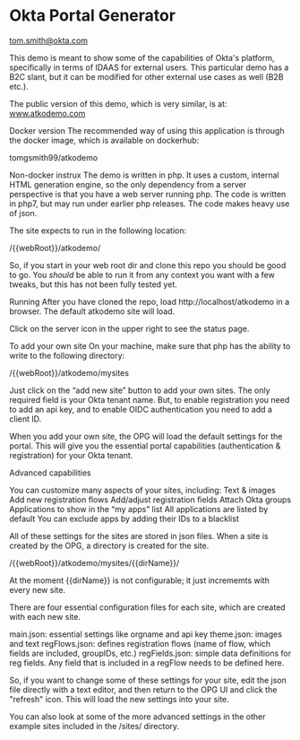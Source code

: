 # Okta Portal Generator #

tom.smith@okta.com

This demo is meant to show some of the capabilities of Okta's platform, specifically in terms of IDAAS for external users. This particular demo has a B2C slant, but it can be modified for other external use cases as well (B2B etc.).

The public version of this demo, which is very similar, is at: www.atkodemo.com

Docker version
The recommended way of using this application is through the docker image, which is available on dockerhub:

tomgsmith99/atkodemo

Non-docker instrux
The demo is written in php. It uses a custom, internal HTML generation engine, so the only dependency from a server perspective is that you have a web server running php. The code is written in php7, but may run under earlier php releases. The code makes heavy use of json.

The site expects to run in the following location:

/{{webRoot}}/atkodemo/

So, if you start in your web root dir and clone this repo you should be good to go. You *should* be able to run it from any context you want with a few tweaks, but this has not been fully tested yet.

Running
After you have cloned the repo, load http://localhost/atkodemo in a browser. The default atkodemo site will load.

Click on the server icon in the upper right to see the status page.

To add your own site
On your machine, make sure that php has the ability to write to the following directory:

/{{webRoot}}/atkodemo/mysites

Just click on the “add new site” button to add your own sites. The only required field is your Okta tenant name. But, to enable registration you need to add an api key, and to enable OIDC authentication you need to add a client ID.

When you add your own site, the OPG will load the default settings for the portal. This will give you the essential portal capabilities (authentication & registration) for your Okta tenant.

Advanced capabilities 

You can customize many aspects of your sites, including:
Text & images
Add new registration flows
Add/adjust registration fields
Attach Okta groups
Applications to show in the “my apps” list
All applications are listed by default
You can exclude apps by adding their IDs to a blacklist

All of these settings for the sites are stored in json files. When a site is created by the OPG, a directory is created for the site.

/{{webRoot}}/atkodemo/mysites/{{dirName}}/

At the moment {{dirName}} is not configurable; it just incrememts with every new site.

There are four essential configuration files for each site, which are created with each new site.

main.json: essential settings like orgname and api key 
theme.json: images and text
regFlows.json: defines registration flows (name of flow, which fields are included, groupIDs, etc.)
regFields.json: simple data definitions for reg fields. Any field that is included in a regFlow needs to be defined here.

So, if you want to change some of these settings for your site, edit the json file directly with a text editor, and then return to the OPG UI and click the "refresh" icon. This will load the new settings into your site.

You can also look at some of the more advanced settings in the other example sites included in the /sites/ directory.
